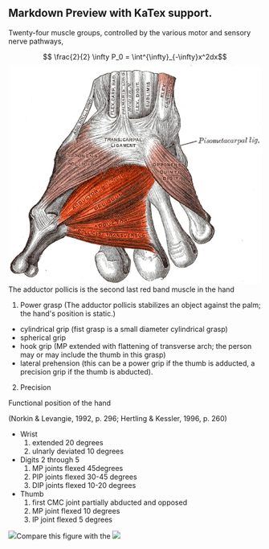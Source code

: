 
## Markdown Preview with KaTex support.

Twenty-four muscle groups, controlled by the various motor and sensory nerve pathways,



$$ \frac{2}{2}  \infty P_0 = \int^{\infty}_{-\infty}x^2dx$$
![adductor](./adductor.png)  
The adductor pollicis is the second last red band muscle in the hand


1. Power grasp
  (The adductor pollicis stabilizes an object against the palm; the hand's position is static.)

  * cylindrical grip (fist grasp is a small diameter cylindrical grasp)
  * spherical grip
  * hook grip (MP extended with flattening of transverse arch; the person may or may include the thumb in this grasp)
  * lateral prehension (this can be a power grip if the thumb is adducted, a precision grip if the thumb is abducted).

2. Precision


Functional position of the hand

(Norkin & Levangie, 1992, p. 296; Hertling & Kessler, 1996, p. 260)
* Wrist
  1. extended 20 degrees
  2. ulnarly deviated 10 degrees
* Digits 2 through 5
  1. MP joints flexed 45degrees
  2. PIP joints flexed 30-45 degrees
  3. DIP joints flexed 10-20 degrees
* Thumb
  1. first CMC joint partially abducted and opposed
  2. MP joint flexed 10 degrees
  3. IP joint flexed 5 degrees

![](http://moon.ouhsc.edu/dthompso/namics/gifiles/funchand.gif)Compare this figure with the ![](http://moon.ouhsc.edu/dthompso/namics/gifiles/handarch.gif)
